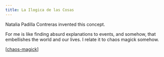 ```yaml
---
title: La Ilogica de las Cosas
---
```


Natalia Padilla Contreras invented this concept.

For me is like finding absurd explanations to events, and somehow, that embellishes the world and our lives. I relate it to chaos magick somehow.

[[chaos-magick]]


[//begin]: # "Autogenerated link references for markdown compatibility"
[chaos-magick]: ./../bubbles/chaos-magick "chaos-magick"
[//end]: # "Autogenerated link references"
